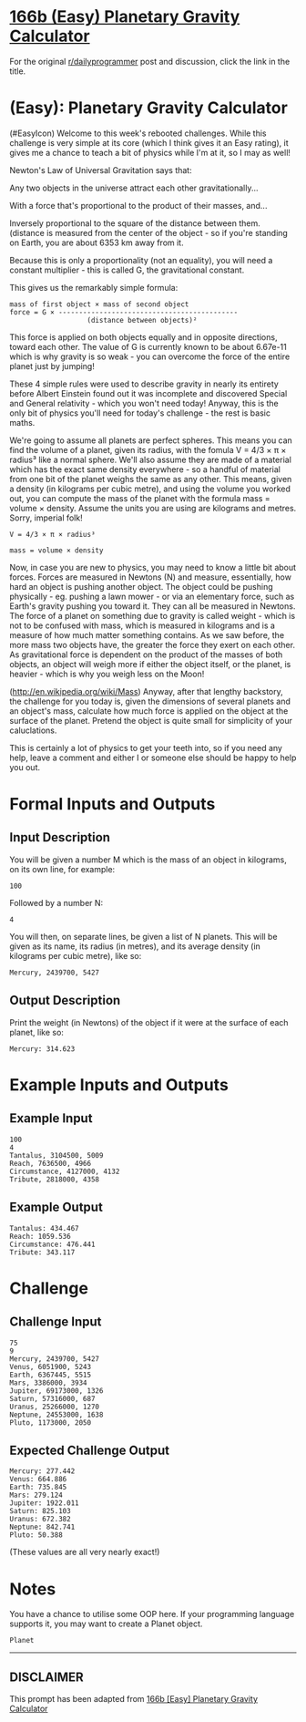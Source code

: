 # [166b (Easy) Planetary Gravity Calculator](https://www.reddit.com/r/dailyprogrammer/comments/284mep/6142014_challenge_166b_easy_planetary_gravity/)

For the original [r/dailyprogrammer](https://www.reddit.com/r/dailyprogrammer/) post and discussion, click the link in the title.

#  (Easy): Planetary Gravity Calculator
(#EasyIcon)
Welcome to this week's rebooted challenges. While this challenge is very simple at its core (which I think gives it an Easy rating), it gives me a chance to teach a bit of physics while I'm at it, so I may as well!

Newton's Law of Universal Gravitation says that:

Any two objects in the universe attract each other gravitationally...

With a force that's proportional to the product of their masses, and...

Inversely proportional to the square of the distance between them. (distance is measured from the center of the object - so if you're standing on Earth, you are about 6353 km away from it.

Because this is only a proportionality (not an equality), you will need a constant multiplier - this is called G, the gravitational constant.

This gives us the remarkably simple formula:


```
mass of first object × mass of second object
force = G × --------------------------------------------
                   (distance between objects)²
```
This force is applied on both objects equally and in opposite directions, toward each other. The value of G is currently known to be about 6.67e-11 which is why gravity is so weak - you can overcome the force of the entire planet just by jumping! 

These 4 simple rules were used to describe gravity in nearly its entirety before Albert Einstein found out it was incomplete and discovered Special and General relativity - which you won't need today! Anyway, this is the only bit of physics you'll need for today's challenge - the rest is basic maths.

We're going to assume all planets are perfect spheres. This means you can find the volume of a planet, given its radius, with the fomula V = 4/3 × π × radius³ like a normal sphere. We'll also assume they are made of a material which has the exact same density everywhere - so a handful of material from one bit of the planet weighs the same as any other. This means, given a density (in kilograms per cubic metre), and using the volume you worked out, you can compute the mass of the planet with the formula mass = volume × density. Assume the units you are using are kilograms and metres. Sorry, imperial folk!


```
V = 4/3 × π × radius³
```

```
mass = volume × density
```
Now, in case you are new to physics, you may need to know a little bit about forces. Forces are measured in Newtons (N) and measure, essentially, how hard an object is pushing another object. The object could be pushing physically - eg. pushing a lawn mower - or via an elementary force, such as Earth's gravity pushing you toward it. They can all be measured in Newtons. The force of a planet on something due to gravity is called weight - which is not to be confused with mass, which is measured in kilograms and is a measure of how much matter something contains. As we saw before, the more mass two objects have, the greater the force they exert on each other. As gravitational force is dependent on the product of the masses of both objects, an object will weigh more if either the object itself, or the planet, is heavier - which is why you weigh less on the Moon!

(http://en.wikipedia.org/wiki/Mass)
Anyway, after that lengthy backstory, the challenge for you today is, given the dimensions of several planets and an object's mass, calculate how much force is applied on the object at the surface of the planet. Pretend the object is quite small for simplicity of your caluclations.

This is certainly a lot of physics to get your teeth into, so if you need any help, leave a comment and either I or someone else should be happy to help you out.

# Formal Inputs and Outputs
## Input Description
You will be given a number M which is the mass of an object in kilograms, on its own line, for example:


```
100
```
Followed by a number N:


```
4
```
You will then, on separate lines, be given a list of N planets. This will be given as its name, its radius (in metres), and its average density (in kilograms per cubic metre), like so:


```
Mercury, 2439700, 5427
```
## Output Description
Print the weight (in Newtons) of the object if it were at the surface of each planet, like so:


```
Mercury: 314.623
```
# Example Inputs and Outputs
## Example Input

```
100
4
Tantalus, 3104500, 5009
Reach, 7636500, 4966
Circumstance, 4127000, 4132
Tribute, 2818000, 4358
```
## Example Output

```
Tantalus: 434.467
Reach: 1059.536
Circumstance: 476.441
Tribute: 343.117
```
# Challenge
## Challenge Input

```
75
9
Mercury, 2439700, 5427
Venus, 6051900, 5243
Earth, 6367445, 5515
Mars, 3386000, 3934
Jupiter, 69173000, 1326
Saturn, 57316000, 687
Uranus, 25266000, 1270
Neptune, 24553000, 1638
Pluto, 1173000, 2050
```
## Expected Challenge Output

```
Mercury: 277.442
Venus: 664.886
Earth: 735.845
Mars: 279.124
Jupiter: 1922.011
Saturn: 825.103
Uranus: 672.382
Neptune: 842.741
Pluto: 50.388
```
(These values are all very nearly exact!)

# Notes
You have a chance to utilise some OOP here. If your programming language supports it, you may want to create a Planet object.


```
Planet
```

----
## **DISCLAIMER**
This prompt has been adapted from [166b [Easy] Planetary Gravity Calculator](https://www.reddit.com/r/dailyprogrammer/comments/284mep/6142014_challenge_166b_easy_planetary_gravity/
)
